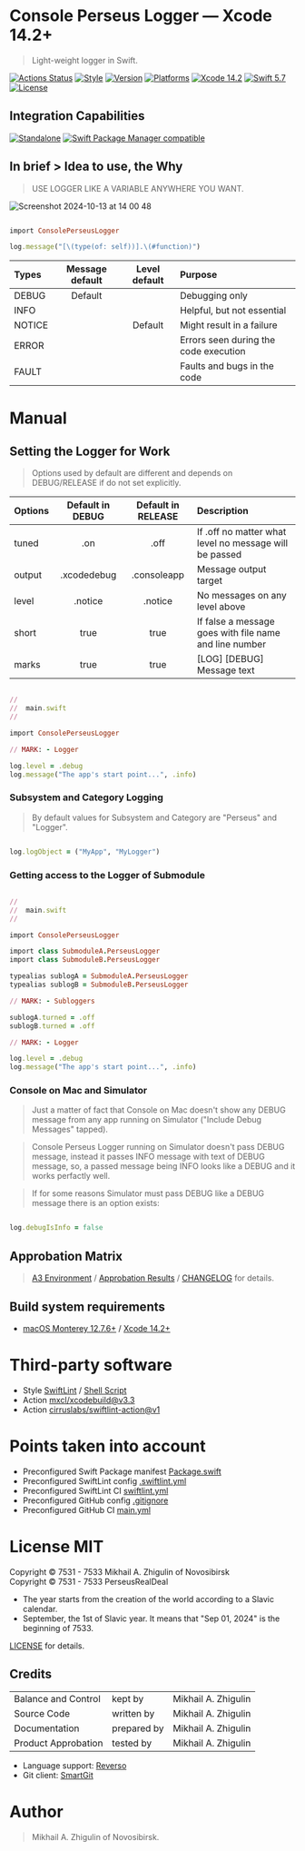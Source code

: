 # Console Perseus Logger — Xcode 14.2+

> Light-weight logger in Swift.<br/>

[![Actions Status](https://github.com/perseusrealdeal/ConsolePerseusLogger/actions/workflows/main.yml/badge.svg)](https://github.com/perseusrealdeal/ConsolePerseusLogger/actions/workflows/main.yml)
[![Style](https://github.com/perseusrealdeal/ConsolePerseusLogger/actions/workflows/swiftlint.yml/badge.svg)](https://github.com/perseusrealdeal/ConsolePerseusLogger/actions/workflows/swiftlint.yml)
[![Version](https://img.shields.io/badge/Version-1.0.1-green.svg)](/CHANGELOG.md)
[![Platforms](https://img.shields.io/badge/Platforms-macOS%2010.13+_|_iOS%2011.0+-orange.svg)](https://en.wikipedia.org/wiki/List_of_Apple_products)
[![Xcode 14.2](https://img.shields.io/badge/Xcode-14.2+-red.svg)](https://en.wikipedia.org/wiki/Xcode)
[![Swift 5.7](https://img.shields.io/badge/Swift-5.7-red.svg)](https://www.swift.org)
[![License](http://img.shields.io/:License-MIT-blue.svg)](/LICENSE)

## Integration Capabilities

[![Standalone](https://img.shields.io/badge/Standalone%20-available-informational.svg)](/PerseusLoggerStar.swift)
[![Swift Package Manager compatible](https://img.shields.io/badge/Swift%20Package%20Manager-compatible-4BC51D.svg)](/Package.swift)

## In brief > Idea to use, the Why

> USE LOGGER LIKE A VARIABLE ANYWHERE YOU WANT.<br/>

![Screenshot 2024-10-13 at 14 00 48](https://github.com/user-attachments/assets/98b8eb7d-06cc-4c3a-ab7a-4997a844bc74)

```ruby

import ConsolePerseusLogger

log.message("[\(type(of: self))].\(#function)")

```

| Types   | Message default | Level default | Purpose                               |
| :------ | :-------------: | :-----------: | :------------------------------------ |
| DEBUG   | Default         |               | Debugging only                        |
| INFO    |                 |               | Helpful, but not essential            |
| NOTICE  |                 | Default       | Might result in a failure             |
| ERROR   |                 |               | Errors seen during the code execution |
| FAULT   |                 |               | Faults and bugs in the code           |

# Manual
## Setting the Logger for Work

> Options used by default are different and depends on DEBUG/RELEASE if do not set explicitly.

| Options | Default in DEBUG | Default in RELEASE | Description                                            |
| :------ | :--------------: | :----------------: | :----------------------------------------------------- |
| tuned   | .on              | .off               | If .off no matter what level no message will be passed |
| output  | .xcodedebug      | .consoleapp        | Message output target                                  |
| level   | .notice          | .notice            | No messages on any level above                         |
| short   | true             | true               | If false a message goes with file name and line number |
| marks   | true             | true               | [LOG] [DEBUG] Message text                             |

```ruby

//
//  main.swift
//

import ConsolePerseusLogger

// MARK: - Logger

log.level = .debug
log.message("The app's start point...", .info)

```

### Subsystem and Category Logging

> By default values for Subsystem and Category are "Perseus" and "Logger".

```ruby

log.logObject = ("MyApp", "MyLogger")

```

### Getting access to the Logger of Submodule

```ruby

//
//  main.swift
//

import ConsolePerseusLogger

import class SubmoduleA.PerseusLogger
import class SubmoduleB.PerseusLogger

typealias sublogA = SubmoduleA.PerseusLogger
typealias sublogB = SubmoduleB.PerseusLogger

// MARK: - Subloggers

sublogA.turned = .off
sublogB.turned = .off

// MARK: - Logger

log.level = .debug
log.message("The app's start point...", .info)

```

### Console on Mac and Simulator

> Just a matter of fact that Console on Mac doesn't show any DEBUG message from any app running on Simulator ("Include Debug Messages" tapped).<br/>

> Console Perseus Logger running on Simulator doesn't pass DEBUG message, instead it passes INFO message with text of DEBUG message, so, a passed message being INFO looks like a DEBUG and it works perfactly well.<br/>

> If for some reasons Simulator must pass DEBUG like a DEBUG message there is an option exists:

```ruby

log.debugIsInfo = false

```

## Approbation Matrix

> [A3 Environment](https://docs.google.com/document/d/1K2jOeIknKRRpTEEIPKhxO2H_1eBTof5uTXxyOm5g6nQ/edit?usp=sharing) / [Approbation Results](/APPROBATION.md) / [CHANGELOG](/CHANGELOG.md) for details.

## Build system requirements

- [macOS Monterey 12.7.6+](https://apps.apple.com/by/app/macos-monterey/id1576738294) / [Xcode 14.2+](https://developer.apple.com/services-account/download?path=/Developer_Tools/Xcode_14.2/Xcode_14.2.xip)

# Third-party software

- Style [SwiftLint](https://github.com/realm/SwiftLint) / [Shell Script](/SucceedsPostAction.sh)
- Action [mxcl/xcodebuild@v3.3](https://github.com/mxcl/xcodebuild/releases/tag/v3.3.0)
- Action [cirruslabs/swiftlint-action@v1](https://github.com/cirruslabs/swiftlint-action/releases/tag/v1.0.0)

# Points taken into account

- Preconfigured Swift Package manifest [Package.swift](/Package.swift)
- Preconfigured SwiftLint config [.swiftlint.yml](/.swiftlint.yml)
- Preconfigured SwiftLint CI [swiftlint.yml](/.github/workflows/swiftlint.yml)
- Preconfigured GitHub config [.gitignore](/.gitignore)
- Preconfigured GitHub CI [main.yml](/.github/workflows/main.yml)

# License MIT

Copyright © 7531 - 7533 Mikhail A. Zhigulin of Novosibirsk<br/>
Copyright © 7531 - 7533 PerseusRealDeal

- The year starts from the creation of the world according to a Slavic calendar.
- September, the 1st of Slavic year. It means that "Sep 01, 2024" is the beginning of 7533.

[LICENSE](/LICENSE) for details.

## Credits

<table>
<tr>
    <td>Balance and Control</td>
    <td>kept by</td>
    <td>Mikhail A. Zhigulin</td>
</tr>
<tr>
    <td>Source Code</td>
    <td>written by</td>
    <td>Mikhail A. Zhigulin</td>
</tr>
<tr>
    <td>Documentation</td>
    <td>prepared by</td>
    <td>Mikhail A. Zhigulin</td>
</tr>
<tr>
    <td>Product Approbation</td>
    <td>tested by</td>
    <td>Mikhail A. Zhigulin</td>
</tr>
</table>

- Language support: [Reverso](https://www.reverso.net/)
- Git client: [SmartGit](https://syntevo.com/)

# Author

> Mikhail A. Zhigulin of Novosibirsk.
